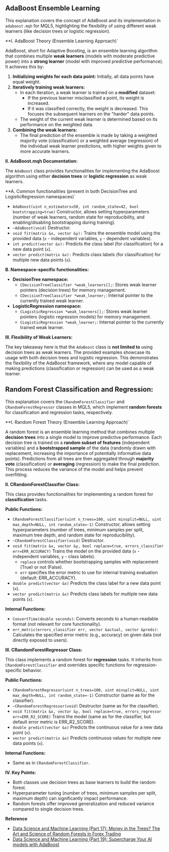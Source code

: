 ## AdaBoost Ensemble Learning

This explanation covers the concept of AdaBoost and its implementation in `adaboost.mqh` for MQL5, highlighting the flexibility of using different weak learners (like decision trees or logistic regression).

**I. AdaBoost Theory (Ensemble Learning Approach)`

AdaBoost, short for Adaptive Boosting, is an ensemble learning algorithm that combines multiple **weak learners** (models with moderate predictive power) into a **strong learner** (model with improved predictive performance). It achieves this by:

1. **Initializing weights for each data point:** Initially, all data points have equal weight.
2. **Iteratively training weak learners:**
    * In each iteration, a weak learner is trained on a **modified** dataset:
        * If the previous learner misclassified a point, its weight is increased.
        * If it was classified correctly, the weight is decreased. This focuses the subsequent learners on the "harder" data points.
    * The weight of the current weak learner is determined based on its performance on the weighted data.
3. **Combining the weak learners:**
    * The final prediction of the ensemble is made by taking a weighted majority vote (classification) or a weighted average (regression) of the individual weak learner predictions, with higher weights given to more accurate learners.

**II. AdaBoost.mqh Documentation:**

The `AdaBoost` class provides functionalities for implementing the AdaBoost algorithm using either **decision trees** or **logistic regression** as weak learners.

**A. Common functionalities (present in both DecisionTree and LogisticRegression namespaces)`

* `AdaBoost(uint n_estimators=50, int random_state=42, bool bootstrapping=true)` Constructor, allows setting hyperparameters (number of weak learners, random state for reproducibility, and enabling/disabling bootstrapping during training).
* `~AdaBoost(void)` Destructor.
* `void fit(matrix &x, vector &y):` Trains the ensemble model using the provided data (`x` - independent variables, `y` - dependent variables).
* `int predict(vector &x):` Predicts the class label (for classification) for a new data point (`x`).
* `vector predict(matrix &x):` Predicts class labels (for classification) for multiple new data points (`x`).

**B. Namespace-specific functionalities:**

* **DecisionTree namespace:**
    * `CDecisionTreeClassifier *weak_learners[];`: Stores weak learner pointers (decision trees) for memory management.
    * `CDecisionTreeClassifier *weak_learner;`: Internal pointer to the currently trained weak learner.
* **LogisticRegression namespace:**
    * `CLogisticRegression *weak_learners[];`: Stores weak learner pointers (logistic regression models) for memory management.
    * `CLogisticRegression *weak_learner;`: Internal pointer to the currently trained weak learner.

**III. Flexibility of Weak Learners:**

The key takeaway here is that the `AdaBoost` class is **not limited to** using decision trees as weak learners. The provided examples showcase its usage with both decision trees and logistic regression. This demonstrates the flexibility of the AdaBoost framework, where any model capable of making predictions (classification or regression) can be used as a weak learner.


## Random Forest Classification and Regression: 

This explanation covers the `CRandomForestClassifier` and `CRandomForestRegressor` classes in MQL5, which implement **random forests** for classification and regression tasks, respectively.

**I. Random Forest Theory (Ensemble Learning Approach)`

A random forest is an ensemble learning method that combines multiple **decision trees** into a single model to improve predictive performance. Each decision tree is trained on a **random subset of features** (independent variables) and a **bootstrapped sample** of the data (randomly drawn with replacement, increasing the importance of potentially informative data points). Predictions from all trees are then aggregated through **majority vote** (classification) or **averaging** (regression) to make the final prediction. This process reduces the variance of the model and helps prevent overfitting.

**II. CRandomForestClassifier Class:**

This class provides functionalities for implementing a random forest for **classification** tasks.

**Public Functions:**

* `CRandomForestClassifier(uint n_trees=100, uint minsplit=NULL, uint max_depth=NULL, int random_state=-1)` Constructor, allows setting hyperparameters (number of trees, minimum samples per split, maximum tree depth, and random state for reproducibility).
* `~CRandomForestClassifier(void)` Destructor.
* `void fit(matrix &x, vector &y, bool replace=true, errors_classifier err=ERR_ACCURACY)` Trains the model on the provided data (`x` - independent variables, `y` - class labels).
    * `replace` controls whether bootstrapping samples with replacement (True) or not (False).
    * `err` specifies the error metric to use for internal training evaluation (default: ERR_ACCURACY).
* `double predict(vector &x)` Predicts the class label for a new data point (`x`).
* `vector predict(matrix &x)` Predicts class labels for multiple new data points (`x`).

**Internal Functions:**

* `ConvertTime(double seconds)`: Converts seconds to a human-readable format (not relevant for core functionality).
* `err_metric(errors_classifier err, vector &actual, vector &preds)`: Calculates the specified error metric (e.g., accuracy) on given data (not directly exposed to users).

**III. CRandomForestRegressor Class:**

This class implements a random forest for **regression** tasks. It inherits from `CRandomForestClassifier` and overrides specific functions for regression-specific behavior.

**Public Functions:**

* `CRandomForestRegressor(uint n_trees=100, uint minsplit=NULL, uint max_depth=NULL, int random_state=-1)` Constructor (same as for the classifier).
* `~CRandomForestRegressor(void)` Destructor (same as for the classifier).
* `void fit(matrix &x, vector &y, bool replace=true, errors_regressor err=ERR_R2_SCORE)` Trains the model (same as for the classifier, but default error metric is ERR_R2_SCORE).
* `double predict(vector &x)` Predicts the continuous value for a new data point (`x`).
* `vector predict(matrix &x)` Predicts continuous values for multiple new data points (`x`).

**Internal Functions:**

* Same as in `CRandomForestClassifier`.

**IV. Key Points:**

* Both classes use decision trees as base learners to build the random forest.
* Hyperparameter tuning (number of trees, minimum samples per split, maximum depth) can significantly impact performance.
* Random forests offer improved generalization and reduced variance compared to single decision trees.


**Reference**
* [Data Science and Machine Learning (Part 17): Money in the Trees? The Art and Science of Random Forests in Forex Trading](https://www.mql5.com/en/articles/13765)
* [Data Science and Machine Learning (Part 19): Supercharge Your AI models with AdaBoost](https://www.mql5.com/en/articles/14034)